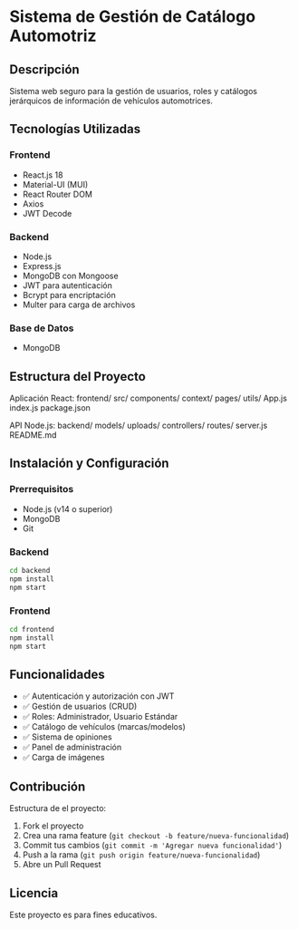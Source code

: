 # Sistema de Gestión de Catálogo Automotriz

## Descripción
Sistema web seguro para la gestión de usuarios, roles y catálogos jerárquicos de información de vehículos automotrices.

## Tecnologías Utilizadas

### Frontend
- React.js 18
- Material-UI (MUI)
- React Router DOM
- Axios
- JWT Decode

### Backend
- Node.js
- Express.js
- MongoDB con Mongoose
- JWT para autenticación
- Bcrypt para encriptación
- Multer para carga de archivos

### Base de Datos
- MongoDB

## Estructura del Proyecto
Aplicación React:
frontend/
    src/
        components/
        context/
        pages/
        utils/
        App.js
        index.js
    package.json

API Node.js:
backend/
    models/
    uploads/
    controllers/
    routes/
    server.js
README.md


## Instalación y Configuración

### Prerrequisitos
- Node.js (v14 o superior)
- MongoDB
- Git

### Backend
```bash
cd backend
npm install
npm start
```

### Frontend
```bash
cd frontend
npm install
npm start
```

## Funcionalidades

- ✅ Autenticación y autorización con JWT
- ✅ Gestión de usuarios (CRUD)
- ✅ Roles: Administrador, Usuario Estándar
- ✅ Catálogo de vehículos (marcas/modelos)
- ✅ Sistema de opiniones
- ✅ Panel de administración
- ✅ Carga de imágenes

## Contribución
Estructura de el proyecto:

1. Fork el proyecto
2. Crea una rama feature (`git checkout -b feature/nueva-funcionalidad`)
3. Commit tus cambios (`git commit -m 'Agregar nueva funcionalidad'`)
4. Push a la rama (`git push origin feature/nueva-funcionalidad`)
5. Abre un Pull Request

## Licencia

Este proyecto es para fines educativos.